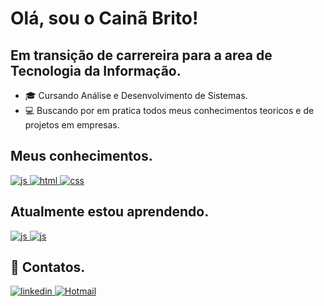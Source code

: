 <h1> Olá, sou o Cainã Brito!</h1>
<h2>Em transição de carrereira para a area de Tecnologia da Informação.</h2>
  
  * 🎓 Cursando Análise e Desenvolvimento de Sistemas.
  * 💻 Buscando por em pratica todos meus conhecimentos teoricos e de projetos em empresas.

<h2>Meus conhecimentos.</h2>
<div style="display: inline_block">
  <a href="https://developer.mozilla.org/pt-BR/docs/Web/JavaScript">
    <img alt="js" src="https://img.shields.io/badge/JavaScript-F7DF1E?style=for-the-badge&logo=javascript&logoColor=black">
  </a>
  <a href="https://www.w3schools.com/html/">
    <img alt="html" src="https://img.shields.io/badge/HTML-239120?style=for-the-badge&logo=html5&logoColor=white">
  </a>
  <a href="https://www.w3schools.com/css/">
    <img alt="css" src="https://img.shields.io/badge/CSS-239120?&style=for-the-badge&logo=css3&logoColor=white">
  </a>
</div>
<h2>Atualmente estou aprendendo.</h2>
<div style="display: inline_block">
  <a href="https://developer.mozilla.org/pt-BR/docs/Web/JavaScript">
    <img alt="js" src="https://img.shields.io/badge/JavaScript-F7DF1E?style=for-the-badge&logo=javascript&logoColor=black">
  </a>
  <a href="https://www.servicenow.com/">
    <img alt="js" src="https://img.shields.io/badge/Service-Now-green">
    
    
  </a>
</div>
<h2>📧 Contatos.</h2>
<a href="https://www.linkedin.com/in/caina-brito1">
  <img alt="linkedin" src="https://img.shields.io/badge/LinkedIn-0077B5?style=for-the-badge&logo=linkedin&logoColor=white">
</a>
<a href="mailto:c-aina2000@hotmail.com">
 <img alt="Hotmail" src="https://img.shields.io/badge/Gmail-D14836?style=for-the-badge&logo=gmail&logoColor=white">
</a>
<div style="display: inline_block">
 
